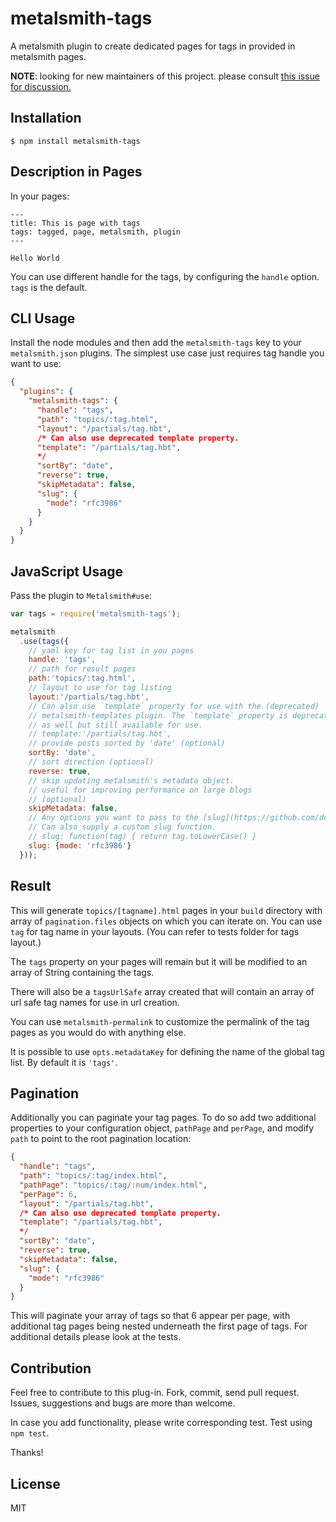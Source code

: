 # metalsmith-tags

  A metalsmith plugin to create dedicated pages for tags in provided in metalsmith pages.

  **NOTE**: looking for new maintainers of this project. please consult [this issue for discussion.](https://github.com/totocaster/metalsmith-tags/issues/26)

## Installation

    $ npm install metalsmith-tags

## Description in Pages

  In your pages:

```
---
title: This is page with tags
tags: tagged, page, metalsmith, plugin
---

Hello World
```

You can use different handle for the tags, by configuring the `handle` option. `tags` is the default.


## CLI Usage

  Install the node modules and then add the `metalsmith-tags` key to your `metalsmith.json` plugins. The simplest use case just requires tag handle you want to use:

```json
{
  "plugins": {
    "metalsmith-tags": {
      "handle": "tags",
      "path": "topics/:tag.html",
      "layout": "/partials/tag.hbt",
      /* Can also use deprecated template property.
      "template": "/partials/tag.hbt",
      */
      "sortBy": "date",
      "reverse": true,
      "skipMetadata": false,
      "slug": {
        "mode": "rfc3986"
      }
    }
  }
}
```

## JavaScript Usage

  Pass the plugin to `Metalsmith#use`:

```js
var tags = require('metalsmith-tags');

metalsmith
  .use(tags({
    // yaml key for tag list in you pages
    handle: 'tags',
    // path for result pages
    path:'topics/:tag.html',
    // layout to use for tag listing
    layout:'/partials/tag.hbt',
    // Can also use `template` property for use with the (deprecated)
    // metalsmith-templates plugin. The `template` property is deprecated here
    // as well but still available for use.
    // template:'/partials/tag.hbt',
    // provide posts sorted by 'date' (optional)
    sortBy: 'date',
    // sort direction (optional)
    reverse: true,
    // skip updating metalsmith's metadata object.
    // useful for improving performance on large blogs
    // (optional)
    skipMetadata: false,
    // Any options you want to pass to the [slug](https://github.com/dodo/node-slug) package.
    // Can also supply a custom slug function.
    // slug: function(tag) { return tag.toLowerCase() }
    slug: {mode: 'rfc3986'}
  }));
```

## Result

  This will generate `topics/[tagname].html` pages in your `build` directory with array of `pagination.files` objects on which you can iterate on. You can use `tag` for tag name in your layouts. (You can refer to tests folder for tags layout.)

  The `tags` property on your pages will remain but it will be modified to an array of String containing the tags.

  There will also be a `tagsUrlSafe` array created that will contain an array of url safe tag names for use in url creation.

  You can use `metalsmith-permalink` to customize the permalink of the tag pages as you would do with anything else.

  It is possible to use `opts.metadataKey` for defining the name of the global tag list.
  By default it is `'tags'`.

## Pagination

  Additionally you can paginate your tag pages.  To do so add two additional properties to your configuration object, `pathPage` and `perPage`, and modify `path` to point to the root pagination location:

```json
{
  "handle": "tags",
  "path": "topics/:tag/index.html",
  "pathPage": "topics/:tag/:num/index.html",
  "perPage": 6,
  "layout": "/partials/tag.hbt",
  /* Can also use deprecated template property.
  "template": "/partials/tag.hbt",
  */
  "sortBy": "date",
  "reverse": true,
  "skipMetadata": false,
  "slug": {
    "mode": "rfc3986"
  }
}
```

  This will paginate your array of tags so that 6 appear per page, with additional tag pages being nested underneath the first page of tags.  For additional details please look at the tests.

## Contribution

  Feel free to contribute to this plug-in. Fork, commit, send pull request.
  Issues, suggestions and bugs are more than welcome.

  In case you add functionality, please write corresponding test. Test using `npm test`.

  Thanks!

## License

  MIT
